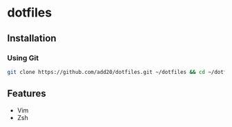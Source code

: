 # dotfiles

## Installation

### Using Git

```bash
git clone https://github.com/add20/dotfiles.git ~/dotfiles && cd ~/dotfiles && sh setup.sh
```
## Features
- Vim
- Zsh
